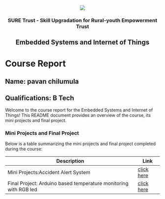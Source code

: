 <!-- PROJECT LOGO -->
<br />

<div align="center">
   <img src='https://user-images.githubusercontent.com/73131499/166115643-d3187f47-d38f-41b2-ae42-5ecbbc60de14.png' />


<h3 align="center">SURE Trust - Skill Upgradation for Rural-youth Empowerment Trust</h3>
  <h2>Embedded Systems and Internet of Things</h2>
</div>

# Course Report

## Name: pavan chilumula

## Qualifications: B Tech

Welcome to the course report for the Embedded Systems and Internet of Things! This README document provides an overview of the course, its mini projects and final project.

### Mini Projects and Final Project

Below is a table summarizing the mini projects and final project completed during the course:

| Description                               | Link                                    |
|-------------------------------------------|-----------------------------------------|
| Mini Projects:Accident Alert System   | [click here](https://github.com/sure-trust/G7_ES/tree/main/Mini%20Projects/Pavan)                       |
| Final Project: Arduino based temperature monitoring with RGB led     |  [click here](https://github.com/sure-trust/G7_ES/tree/main/Final%20Capstone%20Project/Pavan)                        |
